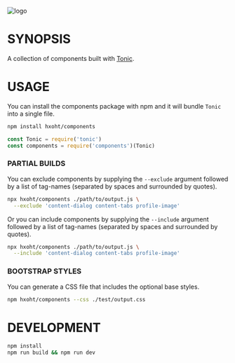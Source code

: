 ![logo](https://raw.githubusercontent.com/hxoht/tonic/addimage/readme-tonic.png)

# SYNOPSIS
A collection of components built with [Tonic](https://github.com/hxoht/tonic).

# USAGE
You can install the components package with npm and it will bundle `Tonic` into a single file.

```bash
npm install hxoht/components
```

```js
const Tonic = require('tonic')
const components = require('components')(Tonic)
```

### PARTIAL BUILDS

You can exclude components by supplying the `--exclude` argument followed
by a list of tag-names (separated by spaces and surrounded by quotes).

```bash
npx hxoht/components ./path/to/output.js \
  --exclude 'content-dialog content-tabs profile-image'
```

Or you can include components by supplying the `--include` argument followed
by a list of tag-names (separated by spaces and surrounded by quotes).

```bash
npx hxoht/components ./path/to/output.js \
  --include 'content-dialog content-tabs profile-image'
```

### BOOTSTRAP STYLES
You can generate a CSS file that includes the optional base styles.

```bash
npm hxoht/components --css ./test/output.css
```

# DEVELOPMENT

```bash
npm install
npm run build && npm run dev
```
